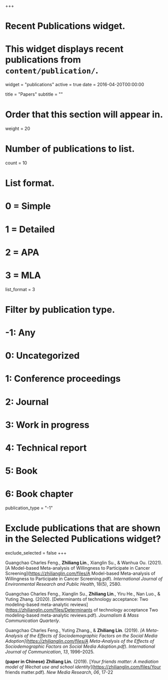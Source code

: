 +++
# Recent Publications widget.
# This widget displays recent publications from `content/publication/`.
widget = "publications"
active = true
date = 2016-04-20T00:00:00

title = "Papers"
subtitle = ""

# Order that this section will appear in.
weight = 20

# Number of publications to list.
count = 10

# List format.
#   0 = Simple
#   1 = Detailed
#   2 = APA
#   3 = MLA
list_format = 3

# Filter by publication type.
# -1: Any
#  0: Uncategorized
#  1: Conference proceedings
#  2: Journal
#  3: Work in progress
#  4: Technical report
#  5: Book
#  6: Book chapter
publication_type = "-1"

# Exclude publications that are shown in the Selected Publications widget?
exclude_selected = false
+++

Guangchao Charles Feng., **Zhiliang Lin**., Xianglin Su., & Wanhua Ou. (2021). [A Model-based Meta-analysis of Willingness to Participate in Cancer Screening](https://zhilianglin.com/files/A Model-based Meta-analysis of Willingness to Participate in Cancer Screening.pdf). *International Journal of Environmental Research and Public Health*, 18(5), 2580.

Guangchao Charles Feng., Xianglin Su., **Zhiliang Lin**., Yiru He., Nan Luo., & Yuting Zhang. (2020). [Determinants of technology acceptance: Two modeling-based meta-analytic reviews](https://zhilianglin.com/files/Determinants of technology acceptance Two modeling-based meta-analytic reviews.pdf). *Journalism & Mass Communication Quarterly*.

Guangchao Charles Feng., Yuting Zhang., & **Zhiliang Lin**. (2019). *[A Meta-Analysis of the Effects of Sociodemographic Factors  on the Social Media Adoption](https://zhilianglin.com/files/A Meta-Analysis of the Effects of Sociodemographic Factors on Social Media Adoption.pdf)*. *International Journal of Communication*, *13*, 1996–2025. 

**(paper in Chinese)** **Zhiliang Lin.** (2019). [*Your friends matter: A mediation model of Wechat use and school identity*](https://zhilianglin.com/files/Your friends matter.pdf). *New Media Research*, *06*, 17-22
